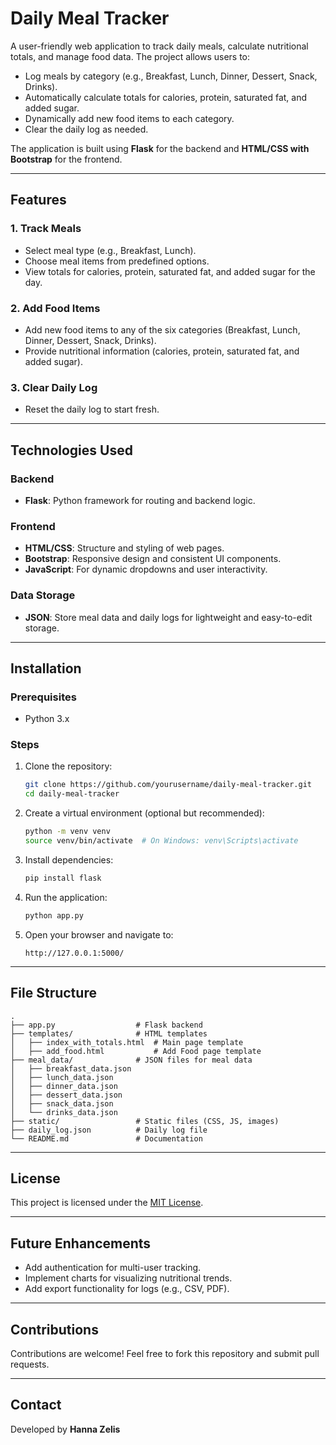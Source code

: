 # Daily Meal Tracker

A user-friendly web application to track daily meals, calculate nutritional totals, and manage food data. The project allows users to:

- Log meals by category (e.g., Breakfast, Lunch, Dinner, Dessert, Snack, Drinks).
- Automatically calculate totals for calories, protein, saturated fat, and added sugar.
- Dynamically add new food items to each category.
- Clear the daily log as needed.

The application is built using **Flask** for the backend and **HTML/CSS with Bootstrap** for the frontend.

---

## Features

### 1. Track Meals
- Select meal type (e.g., Breakfast, Lunch).
- Choose meal items from predefined options.
- View totals for calories, protein, saturated fat, and added sugar for the day.

### 2. Add Food Items
- Add new food items to any of the six categories (Breakfast, Lunch, Dinner, Dessert, Snack, Drinks).
- Provide nutritional information (calories, protein, saturated fat, and added sugar).

### 3. Clear Daily Log
- Reset the daily log to start fresh.

---

## Technologies Used

### Backend
- **Flask**: Python framework for routing and backend logic.

### Frontend
- **HTML/CSS**: Structure and styling of web pages.
- **Bootstrap**: Responsive design and consistent UI components.
- **JavaScript**: For dynamic dropdowns and user interactivity.

### Data Storage
- **JSON**: Store meal data and daily logs for lightweight and easy-to-edit storage.

---

## Installation

### Prerequisites
- Python 3.x

### Steps
1. Clone the repository:
   ```bash
   git clone https://github.com/yourusername/daily-meal-tracker.git
   cd daily-meal-tracker
   ```

2. Create a virtual environment (optional but recommended):
   ```bash
   python -m venv venv
   source venv/bin/activate  # On Windows: venv\Scripts\activate
   ```

3. Install dependencies:
   ```bash
   pip install flask
   ```

4. Run the application:
   ```bash
   python app.py
   ```

5. Open your browser and navigate to:
   ```
   http://127.0.0.1:5000/
   ```

---

## File Structure

```
.
├── app.py                  # Flask backend
├── templates/              # HTML templates
│   ├── index_with_totals.html  # Main page template
│   ├── add_food.html           # Add Food page template
├── meal_data/              # JSON files for meal data
│   ├── breakfast_data.json
│   ├── lunch_data.json
│   ├── dinner_data.json
│   ├── dessert_data.json
│   ├── snack_data.json
│   └── drinks_data.json
├── static/                 # Static files (CSS, JS, images)
├── daily_log.json          # Daily log file
└── README.md               # Documentation
```

---

## License

This project is licensed under the [MIT License](LICENSE).

---

## Future Enhancements

- Add authentication for multi-user tracking.
- Implement charts for visualizing nutritional trends.
- Add export functionality for logs (e.g., CSV, PDF).

---

## Contributions

Contributions are welcome! Feel free to fork this repository and submit pull requests.

---

## Contact

Developed by **Hanna Zelis**
